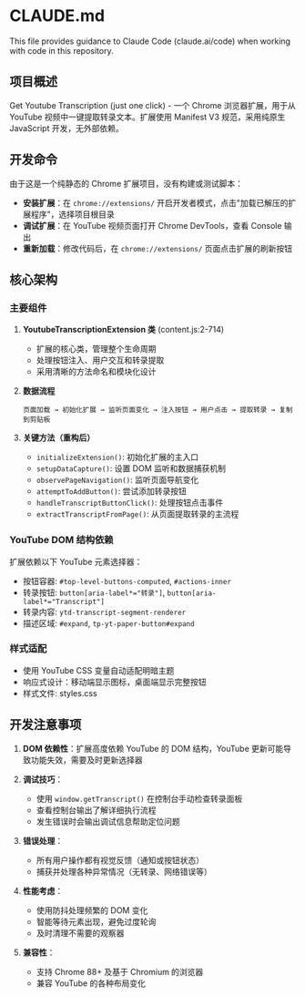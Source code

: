 # CLAUDE.md

This file provides guidance to Claude Code (claude.ai/code) when working with code in this repository.

## 项目概述

Get Youtube Transcription (just one click) - 一个 Chrome 浏览器扩展，用于从 YouTube 视频中一键提取转录文本。扩展使用 Manifest V3 规范，采用纯原生 JavaScript 开发，无外部依赖。

## 开发命令

由于这是一个纯静态的 Chrome 扩展项目，没有构建或测试脚本：

- **安装扩展**：在 `chrome://extensions/` 开启开发者模式，点击"加载已解压的扩展程序"，选择项目根目录
- **调试扩展**：在 YouTube 视频页面打开 Chrome DevTools，查看 Console 输出
- **重新加载**：修改代码后，在 `chrome://extensions/` 页面点击扩展的刷新按钮

## 核心架构

### 主要组件

1. **YoutubeTranscriptionExtension 类** (content.js:2-714)
   - 扩展的核心类，管理整个生命周期
   - 处理按钮注入、用户交互和转录提取
   - 采用清晰的方法命名和模块化设计

2. **数据流程**
   ```
   页面加载 → 初始化扩展 → 监听页面变化 → 注入按钮 → 用户点击 → 提取转录 → 复制到剪贴板
   ```

3. **关键方法（重构后）**
   - `initializeExtension()`: 初始化扩展的主入口
   - `setupDataCapture()`: 设置 DOM 监听和数据捕获机制
   - `observePageNavigation()`: 监听页面导航变化
   - `attemptToAddButton()`: 尝试添加转录按钮
   - `handleTranscriptButtonClick()`: 处理按钮点击事件
   - `extractTranscriptFromPage()`: 从页面提取转录的主流程

### YouTube DOM 结构依赖

扩展依赖以下 YouTube 元素选择器：
- 按钮容器: `#top-level-buttons-computed`, `#actions-inner`
- 转录按钮: `button[aria-label*="转录"]`, `button[aria-label*="Transcript"]`
- 转录内容: `ytd-transcript-segment-renderer`
- 描述区域: `#expand`, `tp-yt-paper-button#expand`

### 样式适配

- 使用 YouTube CSS 变量自动适配明暗主题
- 响应式设计：移动端显示图标，桌面端显示完整按钮
- 样式文件: styles.css

## 开发注意事项

1. **DOM 依赖性**：扩展高度依赖 YouTube 的 DOM 结构，YouTube 更新可能导致功能失效，需要及时更新选择器

2. **调试技巧**：
   - 使用 `window.getTranscript()` 在控制台手动检查转录面板
   - 查看控制台输出了解详细执行流程
   - 发生错误时会输出调试信息帮助定位问题

3. **错误处理**：
   - 所有用户操作都有视觉反馈（通知或按钮状态）
   - 捕获并处理各种异常情况（无转录、网络错误等）

4. **性能考虑**：
   - 使用防抖处理频繁的 DOM 变化
   - 智能等待元素出现，避免过度轮询
   - 及时清理不需要的观察器

5. **兼容性**：
   - 支持 Chrome 88+ 及基于 Chromium 的浏览器
   - 兼容 YouTube 的各种布局变化